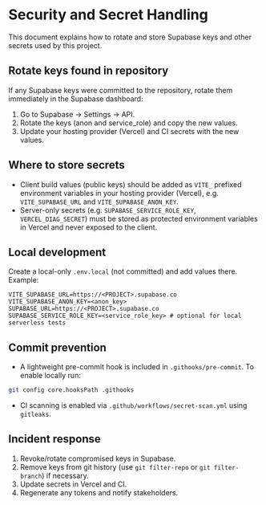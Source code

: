 # Security and Secret Handling

This document explains how to rotate and store Supabase keys and other secrets used by this project.

## Rotate keys found in repository
If any Supabase keys were committed to the repository, rotate them immediately in the Supabase dashboard:
1. Go to Supabase → Settings → API.
2. Rotate the keys (anon and service_role) and copy the new values.
3. Update your hosting provider (Vercel) and CI secrets with the new values.

## Where to store secrets
- Client build values (public keys) should be added as `VITE_` prefixed environment variables in your hosting provider (Vercel), e.g. `VITE_SUPABASE_URL` and `VITE_SUPABASE_ANON_KEY`.
- Server-only secrets (e.g. `SUPABASE_SERVICE_ROLE_KEY`, `VERCEL_DIAG_SECRET`) must be stored as protected environment variables in Vercel and never exposed to the client.

## Local development
Create a local-only `.env.local` (not committed) and add values there. Example:

```text
VITE_SUPABASE_URL=https://<PROJECT>.supabase.co
VITE_SUPABASE_ANON_KEY=<anon_key>
SUPABASE_URL=https://<PROJECT>.supabase.co
SUPABASE_SERVICE_ROLE_KEY=<service_role_key> # optional for local serverless tests
```

## Commit prevention
- A lightweight pre-commit hook is included in `.githooks/pre-commit`. To enable locally run:

```bash
git config core.hooksPath .githooks
```

- CI scanning is enabled via `.github/workflows/secret-scan.yml` using `gitleaks`.

## Incident response
1. Revoke/rotate compromised keys in Supabase.
2. Remove keys from git history (use `git filter-repo` or `git filter-branch`) if necessary.
3. Update secrets in Vercel and CI.
4. Regenerate any tokens and notify stakeholders.

